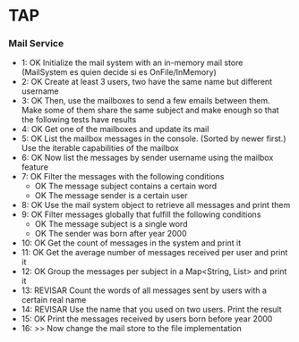 # TAP

### Mail Service

- 1: OK Initialize the mail system with an in-memory mail store    (MailSystem es quien decide si es OnFile/InMemory)
- 2: OK Create at least 3 users, two have the same name but different username
- 3: OK Then, use the mailboxes to send a few emails between them. Make some of them share the
same subject and make enough so that the following tests have results
- 4: OK Get one of the mailboxes and update its mail
- 5: OK List the mailbox messages in the console. (Sorted by newer first.) Use the iterable capabilities
of the mailbox
- 6: OK Now list the messages by sender username using the mailbox feature
- 7: OK Filter the messages with the following conditions
	- OK The message subject contains a certain word
	- OK The message sender is a certain user
- 8: OK Use the mail system object to retrieve all messages and print them
- 9: OK Filter messages globally that fulfill the following conditions
	- OK The message subject is a single word
	- OK The sender was born after year 2000
- 10: OK Get the count of messages in the system and print it
- 11: OK Get the average number of messages received per user and print it
- 12:  OK Group the messages per subject in a Map<String, List<Message>> and print it
- 13: REVISAR Count the words of all messages sent by users with a certain real name
- 14: REVISAR Use the name that you used on two users. Print the result
- 15: OK Print the messages received by users born before year 2000
- 16: >> Now change the mail store to the file implementation
